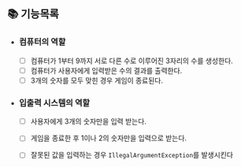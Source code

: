 ## 📚 기능목록

- ### 컴퓨터의 역할
    - [ ] 컴퓨터가 1부터 9까지 서로 다른 수로 이루어진 3자리의 수를 생성한다.
    - [ ] 컴퓨터가 사용자에게 입력받은 수의 결과를 출력한다.
    - [ ] 3개의 숫자를 모두 맞힌 경우 게임이 종료된다.

- ### 입출력 시스템의 역할
    - [ ] 사용자에게 3개의 숫자만을 입력 받는다.
    - [ ] 게임을 종료한 후 1이나 2의 숫자만을 입력으로 받는다.
    - [ ] 잘못된 값을 입력하는 경우 `IllegalArgumentException`를 발생시킨다  


    
  

    

